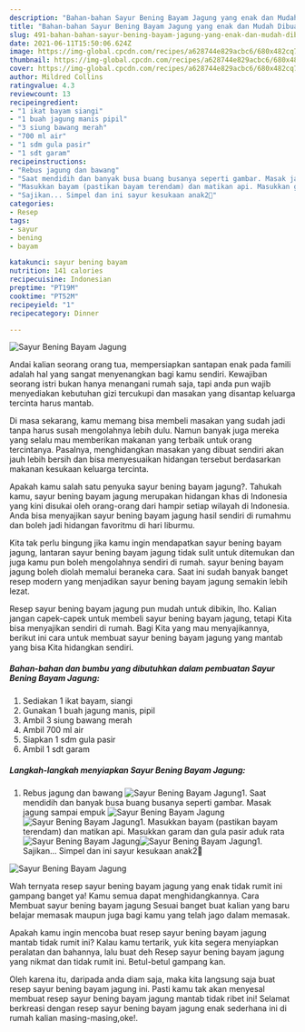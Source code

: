 ```yaml
---
description: "Bahan-bahan Sayur Bening Bayam Jagung yang enak dan Mudah Dibuat"
title: "Bahan-bahan Sayur Bening Bayam Jagung yang enak dan Mudah Dibuat"
slug: 491-bahan-bahan-sayur-bening-bayam-jagung-yang-enak-dan-mudah-dibuat
date: 2021-06-11T15:50:06.624Z
image: https://img-global.cpcdn.com/recipes/a628744e829acbc6/680x482cq70/sayur-bening-bayam-jagung-foto-resep-utama.jpg
thumbnail: https://img-global.cpcdn.com/recipes/a628744e829acbc6/680x482cq70/sayur-bening-bayam-jagung-foto-resep-utama.jpg
cover: https://img-global.cpcdn.com/recipes/a628744e829acbc6/680x482cq70/sayur-bening-bayam-jagung-foto-resep-utama.jpg
author: Mildred Collins
ratingvalue: 4.3
reviewcount: 13
recipeingredient:
- "1 ikat bayam siangi"
- "1 buah jagung manis pipil"
- "3 siung bawang merah"
- "700 ml air"
- "1 sdm gula pasir"
- "1 sdt garam"
recipeinstructions:
- "Rebus jagung dan bawang"
- "Saat mendidih dan banyak busa buang busanya seperti gambar. Masak jagung sampai empuk"
- "Masukkan bayam (pastikan bayam terendam) dan matikan api. Masukkan garam dan gula pasir aduk rata"
- "Sajikan... Simpel dan ini sayur kesukaan anak2🤗"
categories:
- Resep
tags:
- sayur
- bening
- bayam

katakunci: sayur bening bayam 
nutrition: 141 calories
recipecuisine: Indonesian
preptime: "PT19M"
cooktime: "PT52M"
recipeyield: "1"
recipecategory: Dinner

---
```



![Sayur Bening Bayam Jagung](https://img-global.cpcdn.com/recipes/a628744e829acbc6/680x482cq70/sayur-bening-bayam-jagung-foto-resep-utama.jpg)

Andai kalian seorang orang tua, mempersiapkan santapan enak pada famili adalah hal yang sangat menyenangkan bagi kamu sendiri. Kewajiban seorang istri bukan hanya menangani rumah saja, tapi anda pun wajib menyediakan kebutuhan gizi tercukupi dan masakan yang disantap keluarga tercinta harus mantab.

Di masa  sekarang, kamu memang bisa membeli masakan yang sudah jadi tanpa harus susah mengolahnya lebih dulu. Namun banyak juga mereka yang selalu mau memberikan makanan yang terbaik untuk orang tercintanya. Pasalnya, menghidangkan masakan yang dibuat sendiri akan jauh lebih bersih dan bisa menyesuaikan hidangan tersebut berdasarkan makanan kesukaan keluarga tercinta. 



Apakah kamu salah satu penyuka sayur bening bayam jagung?. Tahukah kamu, sayur bening bayam jagung merupakan hidangan khas di Indonesia yang kini disukai oleh orang-orang dari hampir setiap wilayah di Indonesia. Anda bisa menyajikan sayur bening bayam jagung hasil sendiri di rumahmu dan boleh jadi hidangan favoritmu di hari liburmu.

Kita tak perlu bingung jika kamu ingin mendapatkan sayur bening bayam jagung, lantaran sayur bening bayam jagung tidak sulit untuk ditemukan dan juga kamu pun boleh mengolahnya sendiri di rumah. sayur bening bayam jagung boleh diolah memalui beraneka cara. Saat ini sudah banyak banget resep modern yang menjadikan sayur bening bayam jagung semakin lebih lezat.

Resep sayur bening bayam jagung pun mudah untuk dibikin, lho. Kalian jangan capek-capek untuk membeli sayur bening bayam jagung, tetapi Kita bisa menyajikan sendiri di rumah. Bagi Kita yang mau menyajikannya, berikut ini cara untuk membuat sayur bening bayam jagung yang mantab yang bisa Kita hidangkan sendiri.

<!--inarticleads1-->

##### Bahan-bahan dan bumbu yang dibutuhkan dalam pembuatan Sayur Bening Bayam Jagung:

1. Sediakan 1 ikat bayam, siangi
1. Gunakan 1 buah jagung manis, pipil
1. Ambil 3 siung bawang merah
1. Ambil 700 ml air
1. Siapkan 1 sdm gula pasir
1. Ambil 1 sdt garam




<!--inarticleads2-->

##### Langkah-langkah menyiapkan Sayur Bening Bayam Jagung:

1. Rebus jagung dan bawang
<img src="https://img-global.cpcdn.com/steps/bc2ff785ba113182/160x128cq70/sayur-bening-bayam-jagung-langkah-memasak-1-foto.jpg" alt="Sayur Bening Bayam Jagung">1. Saat mendidih dan banyak busa buang busanya seperti gambar. Masak jagung sampai empuk
<img src="https://img-global.cpcdn.com/steps/b5509a416530928f/160x128cq70/sayur-bening-bayam-jagung-langkah-memasak-2-foto.jpg" alt="Sayur Bening Bayam Jagung"><img src="https://img-global.cpcdn.com/steps/b4af06bcebe84172/160x128cq70/sayur-bening-bayam-jagung-langkah-memasak-2-foto.jpg" alt="Sayur Bening Bayam Jagung">1. Masukkan bayam (pastikan bayam terendam) dan matikan api. Masukkan garam dan gula pasir aduk rata
<img src="https://img-global.cpcdn.com/steps/ba77476250b4ad63/160x128cq70/sayur-bening-bayam-jagung-langkah-memasak-3-foto.jpg" alt="Sayur Bening Bayam Jagung"><img src="https://img-global.cpcdn.com/steps/7a9a30ad733c1bf4/160x128cq70/sayur-bening-bayam-jagung-langkah-memasak-3-foto.jpg" alt="Sayur Bening Bayam Jagung">1. Sajikan... Simpel dan ini sayur kesukaan anak2🤗
<img src="https://img-global.cpcdn.com/steps/45b8eaf27a9d640b/160x128cq70/sayur-bening-bayam-jagung-langkah-memasak-4-foto.jpg" alt="Sayur Bening Bayam Jagung">



Wah ternyata resep sayur bening bayam jagung yang enak tidak rumit ini gampang banget ya! Kamu semua dapat menghidangkannya. Cara Membuat sayur bening bayam jagung Sesuai banget buat kalian yang baru belajar memasak maupun juga bagi kamu yang telah jago dalam memasak.

Apakah kamu ingin mencoba buat resep sayur bening bayam jagung mantab tidak rumit ini? Kalau kamu tertarik, yuk kita segera menyiapkan peralatan dan bahannya, lalu buat deh Resep sayur bening bayam jagung yang nikmat dan tidak rumit ini. Betul-betul gampang kan. 

Oleh karena itu, daripada anda diam saja, maka kita langsung saja buat resep sayur bening bayam jagung ini. Pasti kamu tak akan menyesal membuat resep sayur bening bayam jagung mantab tidak ribet ini! Selamat berkreasi dengan resep sayur bening bayam jagung enak sederhana ini di rumah kalian masing-masing,oke!.

